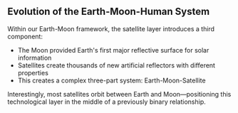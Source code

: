## Evolution of the Earth-Moon-Human System

Within our Earth-Moon framework, the satellite layer introduces a third component:

- The Moon provided Earth's first major reflective surface for solar information
- Satellites create thousands of new artificial reflectors with different properties
- This creates a complex three-part system: Earth-Moon-Satellite

Interestingly, most satellites orbit between Earth and Moon—positioning this technological layer in the middle of a previously binary relationship.